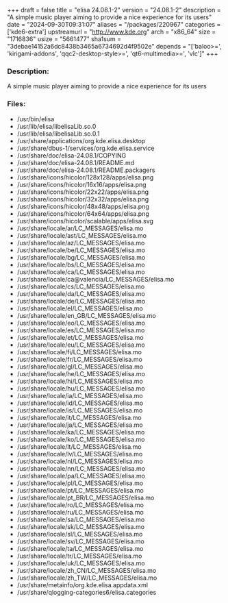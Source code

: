 +++
draft = false
title = "elisa 24.08.1-2"
version = "24.08.1-2"
description = "A simple music player aiming to provide a nice experience for its users"
date = "2024-09-30T09:31:07"
aliases = "/packages/220967"
categories = ['kde6-extra']
upstreamurl = "http://www.kde.org"
arch = "x86_64"
size = "1716836"
usize = "5661477"
sha1sum = "3debae14152a6dc8438b3465a6734692d4f9502e"
depends = "['baloo>=', 'kirigami-addons', 'qqc2-desktop-style>=', 'qt6-multimedia>=', 'vlc']"
+++
### Description: 
A simple music player aiming to provide a nice experience for its users

### Files: 
* /usr/bin/elisa
* /usr/lib/elisa/libelisaLib.so.0
* /usr/lib/elisa/libelisaLib.so.0.1
* /usr/share/applications/org.kde.elisa.desktop
* /usr/share/dbus-1/services/org.kde.elisa.service
* /usr/share/doc/elisa-24.08.1/COPYING
* /usr/share/doc/elisa-24.08.1/README.md
* /usr/share/doc/elisa-24.08.1/README.packagers
* /usr/share/icons/hicolor/128x128/apps/elisa.png
* /usr/share/icons/hicolor/16x16/apps/elisa.png
* /usr/share/icons/hicolor/22x22/apps/elisa.png
* /usr/share/icons/hicolor/32x32/apps/elisa.png
* /usr/share/icons/hicolor/48x48/apps/elisa.png
* /usr/share/icons/hicolor/64x64/apps/elisa.png
* /usr/share/icons/hicolor/scalable/apps/elisa.svg
* /usr/share/locale/ar/LC_MESSAGES/elisa.mo
* /usr/share/locale/ast/LC_MESSAGES/elisa.mo
* /usr/share/locale/az/LC_MESSAGES/elisa.mo
* /usr/share/locale/be/LC_MESSAGES/elisa.mo
* /usr/share/locale/bg/LC_MESSAGES/elisa.mo
* /usr/share/locale/bs/LC_MESSAGES/elisa.mo
* /usr/share/locale/ca/LC_MESSAGES/elisa.mo
* /usr/share/locale/ca@valencia/LC_MESSAGES/elisa.mo
* /usr/share/locale/cs/LC_MESSAGES/elisa.mo
* /usr/share/locale/da/LC_MESSAGES/elisa.mo
* /usr/share/locale/de/LC_MESSAGES/elisa.mo
* /usr/share/locale/el/LC_MESSAGES/elisa.mo
* /usr/share/locale/en_GB/LC_MESSAGES/elisa.mo
* /usr/share/locale/eo/LC_MESSAGES/elisa.mo
* /usr/share/locale/es/LC_MESSAGES/elisa.mo
* /usr/share/locale/et/LC_MESSAGES/elisa.mo
* /usr/share/locale/eu/LC_MESSAGES/elisa.mo
* /usr/share/locale/fi/LC_MESSAGES/elisa.mo
* /usr/share/locale/fr/LC_MESSAGES/elisa.mo
* /usr/share/locale/gl/LC_MESSAGES/elisa.mo
* /usr/share/locale/he/LC_MESSAGES/elisa.mo
* /usr/share/locale/hi/LC_MESSAGES/elisa.mo
* /usr/share/locale/hu/LC_MESSAGES/elisa.mo
* /usr/share/locale/ia/LC_MESSAGES/elisa.mo
* /usr/share/locale/id/LC_MESSAGES/elisa.mo
* /usr/share/locale/is/LC_MESSAGES/elisa.mo
* /usr/share/locale/it/LC_MESSAGES/elisa.mo
* /usr/share/locale/ja/LC_MESSAGES/elisa.mo
* /usr/share/locale/ka/LC_MESSAGES/elisa.mo
* /usr/share/locale/ko/LC_MESSAGES/elisa.mo
* /usr/share/locale/lt/LC_MESSAGES/elisa.mo
* /usr/share/locale/lv/LC_MESSAGES/elisa.mo
* /usr/share/locale/nl/LC_MESSAGES/elisa.mo
* /usr/share/locale/nn/LC_MESSAGES/elisa.mo
* /usr/share/locale/pa/LC_MESSAGES/elisa.mo
* /usr/share/locale/pl/LC_MESSAGES/elisa.mo
* /usr/share/locale/pt/LC_MESSAGES/elisa.mo
* /usr/share/locale/pt_BR/LC_MESSAGES/elisa.mo
* /usr/share/locale/ro/LC_MESSAGES/elisa.mo
* /usr/share/locale/ru/LC_MESSAGES/elisa.mo
* /usr/share/locale/sa/LC_MESSAGES/elisa.mo
* /usr/share/locale/sk/LC_MESSAGES/elisa.mo
* /usr/share/locale/sl/LC_MESSAGES/elisa.mo
* /usr/share/locale/sv/LC_MESSAGES/elisa.mo
* /usr/share/locale/ta/LC_MESSAGES/elisa.mo
* /usr/share/locale/tr/LC_MESSAGES/elisa.mo
* /usr/share/locale/uk/LC_MESSAGES/elisa.mo
* /usr/share/locale/zh_CN/LC_MESSAGES/elisa.mo
* /usr/share/locale/zh_TW/LC_MESSAGES/elisa.mo
* /usr/share/metainfo/org.kde.elisa.appdata.xml
* /usr/share/qlogging-categories6/elisa.categories
